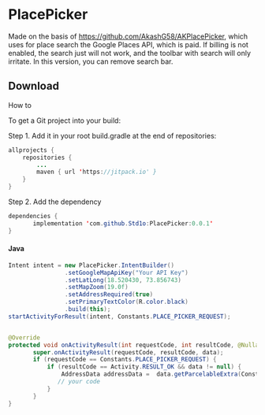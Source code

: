 # PlacePicker

Made on the basis of https://github.com/AkashG58/AKPlacePicker, which uses for place search the Google Places API, which is paid. If billing is not enabled, the search just will not work, and the toolbar with search will only irritate. In this version, you can remove search bar.

## Download

How to

To get a Git project into your build:

Step 1. Add it in your root build.gradle at the end of repositories:
```Java
allprojects {
	repositories {
		...
		maven { url 'https://jitpack.io' }
	}
}
```
Step 2. Add the dependency
```Java
dependencies {
       implementation 'com.github.Std1o:PlacePicker:0.0.1'
}
```

#### Java

```Java
Intent intent = new PlacePicker.IntentBuilder()
                .setGoogleMapApiKey("Your API Key")
                .setLatLong(18.520430, 73.856743)
                .setMapZoom(19.0f)
                .setAddressRequired(true)
                .setPrimaryTextColor(R.color.black)
                .build(this);
startActivityForResult(intent, Constants.PLACE_PICKER_REQUEST);


@Override
protected void onActivityResult(int requestCode, int resultCode, @Nullable Intent data) {
       super.onActivityResult(requestCode, resultCode, data);
       if (requestCode == Constants.PLACE_PICKER_REQUEST) {
           if (resultCode == Activity.RESULT_OK && data != null) {
               AddressData addressData =  data.getParcelableExtra(Constants.ADDRESS_INTENT);
              // your code
           }
       }
}
```
